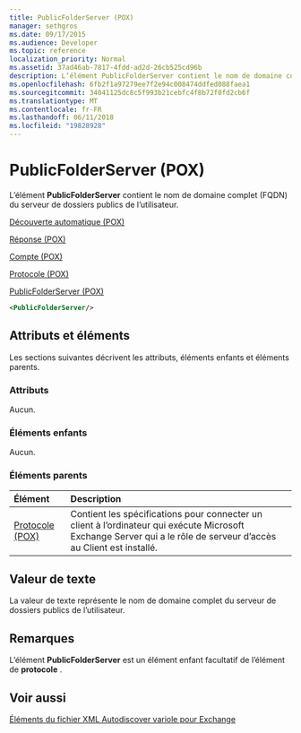 ```yaml
---
title: PublicFolderServer (POX)
manager: sethgros
ms.date: 09/17/2015
ms.audience: Developer
ms.topic: reference
localization_priority: Normal
ms.assetid: 37ad46ab-7817-4fdd-ad2d-26cb525cd96b
description: L’élément PublicFolderServer contient le nom de domaine complet (FQDN) du serveur de dossiers publics de l’utilisateur.
ms.openlocfilehash: 6fb2f1a97279ee7f2e94c008474ddfed088faea1
ms.sourcegitcommit: 34041125dc8c5f993b21cebfc4f8b72f0fd2cb6f
ms.translationtype: MT
ms.contentlocale: fr-FR
ms.lasthandoff: 06/11/2018
ms.locfileid: "19828928"
---
```

# <a name="publicfolderserver-pox"></a>PublicFolderServer (POX)

L’élément **PublicFolderServer** contient le nom de domaine complet (FQDN) du serveur de dossiers publics de l’utilisateur. 
  
[Découverte automatique (POX)](autodiscover-pox.md)
  
[Réponse (POX)](response-pox.md)
  
[Compte (POX)](account-pox.md)
  
[Protocole (POX)](protocol-pox.md)
  
[PublicFolderServer (POX)](publicfolderserver-pox.md)
  
```XML
<PublicFolderServer/>
```

## <a name="attributes-and-elements"></a>Attributs et éléments

Les sections suivantes décrivent les attributs, éléments enfants et éléments parents.
  
### <a name="attributes"></a>Attributs

Aucun.
  
### <a name="child-elements"></a>Éléments enfants

Aucun.
  
### <a name="parent-elements"></a>Éléments parents

|**Élément**|**Description**|
|:-----|:-----|
|[Protocole (POX)](protocol-pox.md) <br/> |Contient les spécifications pour connecter un client à l’ordinateur qui exécute Microsoft Exchange Server qui a le rôle de serveur d’accès au Client est installé.  <br/> |
   
## <a name="text-value"></a>Valeur de texte

La valeur de texte représente le nom de domaine complet du serveur de dossiers publics de l’utilisateur.
  
## <a name="remarks"></a>Remarques

L’élément **PublicFolderServer** est un élément enfant facultatif de l’élément de **protocole** . 
  
## <a name="see-also"></a>Voir aussi



[Éléments du fichier XML Autodiscover variole pour Exchange](pox-autodiscover-xml-elements-for-exchange.md)

